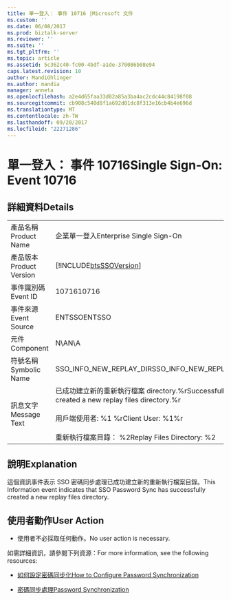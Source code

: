 ```yaml
---
title: 單一登入： 事件 10716 |Microsoft 文件
ms.custom: ''
ms.date: 06/08/2017
ms.prod: biztalk-server
ms.reviewer: ''
ms.suite: ''
ms.tgt_pltfrm: ''
ms.topic: article
ms.assetid: 5c362c40-fc00-4bdf-a1de-370086b08e94
caps.latest.revision: 10
author: MandiOhlinger
ms.author: mandia
manager: anneta
ms.openlocfilehash: a2e4d65faa33d82a85a3ba4ac2cdc44c84198f08
ms.sourcegitcommit: cb908c540d8f1a692d01dc8f313e16cb4b4e696d
ms.translationtype: MT
ms.contentlocale: zh-TW
ms.lasthandoff: 09/20/2017
ms.locfileid: "22271286"
---
```

# <a name="single-sign-on-event-10716"></a><span data-ttu-id="10d20-102">單一登入： 事件 10716</span><span class="sxs-lookup"><span data-stu-id="10d20-102">Single Sign-On: Event 10716</span></span>
## <a name="details"></a><span data-ttu-id="10d20-103">詳細資料</span><span class="sxs-lookup"><span data-stu-id="10d20-103">Details</span></span>  
  
|||  
|-|-|  
|<span data-ttu-id="10d20-104">產品名稱</span><span class="sxs-lookup"><span data-stu-id="10d20-104">Product Name</span></span>|<span data-ttu-id="10d20-105">企業單一登入</span><span class="sxs-lookup"><span data-stu-id="10d20-105">Enterprise Single Sign-On</span></span>|  
|<span data-ttu-id="10d20-106">產品版本</span><span class="sxs-lookup"><span data-stu-id="10d20-106">Product Version</span></span>|[!INCLUDE[btsSSOVersion](../includes/btsssoversion-md.md)]|  
|<span data-ttu-id="10d20-107">事件識別碼</span><span class="sxs-lookup"><span data-stu-id="10d20-107">Event ID</span></span>|<span data-ttu-id="10d20-108">10716</span><span class="sxs-lookup"><span data-stu-id="10d20-108">10716</span></span>|  
|<span data-ttu-id="10d20-109">事件來源</span><span class="sxs-lookup"><span data-stu-id="10d20-109">Event Source</span></span>|<span data-ttu-id="10d20-110">ENTSSO</span><span class="sxs-lookup"><span data-stu-id="10d20-110">ENTSSO</span></span>|  
|<span data-ttu-id="10d20-111">元件</span><span class="sxs-lookup"><span data-stu-id="10d20-111">Component</span></span>|<span data-ttu-id="10d20-112">N\A</span><span class="sxs-lookup"><span data-stu-id="10d20-112">N\A</span></span>|  
|<span data-ttu-id="10d20-113">符號名稱</span><span class="sxs-lookup"><span data-stu-id="10d20-113">Symbolic Name</span></span>|<span data-ttu-id="10d20-114">SSO_INFO_NEW_REPLAY_DIR</span><span class="sxs-lookup"><span data-stu-id="10d20-114">SSO_INFO_NEW_REPLAY_DIR</span></span>|  
|<span data-ttu-id="10d20-115">訊息文字</span><span class="sxs-lookup"><span data-stu-id="10d20-115">Message Text</span></span>|<span data-ttu-id="10d20-116">已成功建立新的重新執行檔案 directory.%r</span><span class="sxs-lookup"><span data-stu-id="10d20-116">Successfully created a new replay files directory.%r</span></span><br /><br /> <span data-ttu-id="10d20-117">用戶端使用者: %1 %r</span><span class="sxs-lookup"><span data-stu-id="10d20-117">Client User: %1%r</span></span><br /><br /> <span data-ttu-id="10d20-118">重新執行檔案目錄： %2</span><span class="sxs-lookup"><span data-stu-id="10d20-118">Replay Files Directory: %2</span></span>|  
  
## <a name="explanation"></a><span data-ttu-id="10d20-119">說明</span><span class="sxs-lookup"><span data-stu-id="10d20-119">Explanation</span></span>  
 <span data-ttu-id="10d20-120">這個資訊事件表示 SSO 密碼同步處理已成功建立新的重新執行檔案目錄。</span><span class="sxs-lookup"><span data-stu-id="10d20-120">This Information event indicates that SSO Password Sync has successfully created a new replay files directory.</span></span>  
  
## <a name="user-action"></a><span data-ttu-id="10d20-121">使用者動作</span><span class="sxs-lookup"><span data-stu-id="10d20-121">User Action</span></span>  
  
-   <span data-ttu-id="10d20-122">使用者不必採取任何動作。</span><span class="sxs-lookup"><span data-stu-id="10d20-122">No user action is necessary.</span></span>  
  
 <span data-ttu-id="10d20-123">如需詳細資訊，請參閱下列資源：</span><span class="sxs-lookup"><span data-stu-id="10d20-123">For more information, see the following resources:</span></span>  
  
-   [<span data-ttu-id="10d20-124">如何設定密碼同步化</span><span class="sxs-lookup"><span data-stu-id="10d20-124">How to Configure Password Synchronization</span></span>](../core/how-to-configure-password-synchronization.md)  
  
-   [<span data-ttu-id="10d20-125">密碼同步處理</span><span class="sxs-lookup"><span data-stu-id="10d20-125">Password Synchronization</span></span>](../core/password-synchronization2.md)